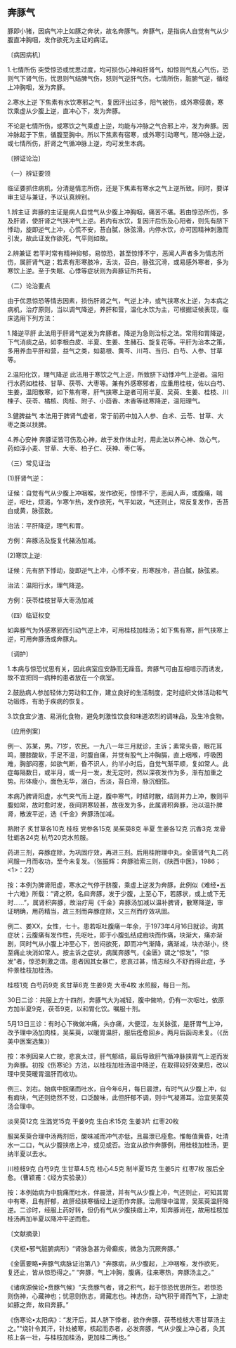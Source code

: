 ## 奔豚气

豚即小猪，因病气冲上如豚之奔状，故名奔豚气。奔豚气，是指病人自觉有气从少腹直冲胸咽，发作欲死为主证的病证。

〔病因病机〕

1.七情所伤      突受惊恐或忧思过度，均可损仿心神和肝肾气，如惊则气乱心气伤，恐则气下肾气伤，忧思则气结脾气伤，怒则气逆肝气伤。七情所伤，脏腑气逆，循经上冲胸咽，发为奔豚。

2.寒水上逆    下焦素有水饮寒邪之气，复因汗出过多，阳气被伤，或外寒侵袭，寒饮乘虚从少腹上逆，直冲心下，发为奔豚。

不论是七情所伤，或寒饮之气乘虚上逆，均能与冲脉之气合邪上冲，发为奔豚。因冲脉起于下焦，循腹至胸中。所以下焦素有宿寒，或外寒引动寒气，随冲脉上逆，或七情所伤，肝肾之气循冲脉上逆，均可发生本病。

〔辨证论治〕

（一）辨证要领

临证要抓住病机，分清是情志所伤，还是下焦素有寒水之气上逆所致。同时，要详审主证与兼证，予以认真辨别。

1.辨主证      奔豚的主证是病人自觉气从少腹上冲胸咽，痛苦不堪。若由惊恐所伤，多及肝肾，使肝肾之气挟冲气上逆。若内有水饮，复因汗后伤及心阳者，则先有脐下悸动，旋即逆气上冲，心慌不安，苔白膩，脉弦滑。内停水饮，亦可因精神刺激而引发，故此证发作欲死，气平则如故。

2.辨兼证       若平时常有精神抑郁，易惊恐，甚至惊悸不宁，恶闻人声者多为情志所伤，属肝肾气逆；若素有形寒肢冷，舌淡，苔白，脉弦沉滑，或易感外寒者，多为寒饮上逆。至于失眠、心悸等症状则为奔豚证所共有。

（二）论治要点

由于优思惊恐等情志因素，损伤肝肾之气，气逆上冲，或气挟寒水上逆，为本病之病机，治疗原则，当以调气降逆，养肝和营，温化水饮为主，可根据证候表现，临床选用下列方法：

1.降逆平肝       此法用于肝肾气逆发为奔豚者。降逆为急则治标之法。常用和胃降逆，下气消痰之品，如李根白皮、半夏、生姜、生赭石、旋复花等。平肝为治本之策，多用养血平肝和营，益气之类，如葛根、黄芩、川芎、当归、白芍、人参、甘草等。

2.温阳化饮，理气降逆       此法用于寒饮之气上逆，所致脐下动悸冲气上逆者。温阳行水药如桂枝、甘草、茯苓、大枣等。兼有外感寒邪者，应重用桂枝，佐以白芍、生姜，温阳散寒，如下焦有寒，肝气挟寒上逆者可用半夏、吴萸、生姜、桂枝、川楝子、茯苓、橘核、肉桂、附子、小茴香、木香等祛寒降逆，温阳理气。

3.健脾益气      本法用于脾肾气虚者，常于前药中加入人参、白术、云苓、甘草、大枣之类以扶脾。

4.养心安神       奔豚证皆可伤及心神，故于发作体止时，用此法以养心神、敛心气，药如浮小麦、甘草、大枣、柏子仁、茯神、枣仁等。

（三）常见证治

(1)肝肾气逆：

证候：自觉有气从少腹上冲咽喉，发作欲死，惊悸不宁，恶闻人声，或腹痛，喘逆，呕吐，烦渴，乍寒乍热，发作欲死，气平如故，气还则止，常反复发作，舌苔白或黄，脉弦数。

治法：平肝降逆，理气和胃。

方例：奔豚汤及旋复代赭汤加减。

(2)寒饮上逆:

证候：先有脐下悸动，旋即逆气上冲，心悸不安，形寒肢冷，苔白膩，脉弦紧。

治法：温阳行水，理气降逆。

方例：茯苓桂枝甘草大枣汤加减

（四）临证权变

如奔豚气为外感寒邪而引动气逆上冲，可用桂枝加桂汤；如下焦有寒，肝气挟寒上逆，可用奔豚汤或奔豚丸。

〔调护〕

1.本病与惊恐忧思有关，因此病室应安静而无躁音。奔豚气可由互相喑示而诱发，故不宜把同一病种的患者放在一个病室。

2.鼓励病人参加轻体力劳动和工作，建立良好的生活制度，定时组织文体活动和气功锻炼，有助于疾病的恢复。

3.饮食宜少渣、易消化食物，避免刺激性饮食和味道浓烈的调味品，及生冷食物。

〔应用例案〕

例一、苏某，男。71岁，农民。一九八一年三月就诊，主诉；素常头昏，眼花耳鸣，腰膝酸软，手足不温，时腹自痛，并觉有股气上冲胸膈，直上咽喉，呼吸困难，胸部闷塞，如欲气断，昏不识人，约半小时后，自觉气渐平顺，复如常人。此症每隔数日，或半月，或一月一发，发无定时，然以深夜发作为多，渐有加重之势。形体瘦小，面色无华，溺白，舌淡，苔白滑，脉沉细弦。

本病乃脾肾阳虚，水气夹气而上逆，腹中寒气，时结时散，结则并力上冲，散则平腹如常，故时愈时发，夜间阴寒较甚，故夜发为多，此属肾积奔豚，治以温扑脾肾，散波平逆，选《千金》奔豚汤加减。

熟附子     炙甘草各10克     桂枝    党参各15克     吴茱萸8克       半夏     生姜各12克       沉香3克      龙骨    牡蛎各24克    杭芍20克水煎服。

药进三剂，奔豚症除，为巩固疗效，再进三剂。后用桂附理中丸，金匮肾气丸二药间服一月而收功，至今未复发。（张振辉：奔豚验索三则，《陕西中医》，1986；<1>：22）

按：本例为脾肾阳虚，寒水之气停于脐腹，乘虚上逆发为奔豚，此例似《难经•五十六难》所载：“肾之积，名曰奔豚，发于少腹，上至心下，若豚状，或上或下无时……”，属肾积奔豚，故治疗用《千金》奔豚汤加减以温补脾肾，散寒降逆，审证明确，用药精当，故三剂而奔豚症除，又三剂而疗效巩固。

例二、娄XX，女性，七十。患若呕吐腹痛一年余，于1973年4月16日就诊。询其症状；云腹痛有发作性，先呕吐，即于小腹虬结成瘕块而作痛，块渐大，痛亦渐剧，同时气从小腹上冲至心下，苦闷欲死，即而冲气渐降，痛渐减，块亦渐小，终至痛止块消如常人。按主诉之症状，病属奔豚气，《金匮》谓之“惊发”，"惊发”者，惊恐刺激之谓。患者因其女暴亡，悲哀过甚，情志经久不舒而得此症，予仲景桂枝加桂汤。

桂枝1克    白芍药9克     炙甘草6克     生姜9克     大枣4枚    水煎服，每日一剂。

30日二诊：共服上方十四剂，奔豚气大为减轻，腹中做响，仍有一次呕吐，依原方加半夏9克，茯苓9克，以和胃化饮。嘱服十剂。

5月13日三诊：有时心下微做冲痛，头亦痛，大便涩，左关脉弦，是肝胃气上冲，改予理中汤加肉桂，吴茱萸，以暖胃温肝，服后痊愈回乡。两月后函询未复。（《岳美中医案选集》）

按：本例因亲人亡故，悲哀太过，肝气郁结，最后导致肝气循冲脉挟胃气上逆而发为奔豚。初按《伤寒论》方法，以桂枝加桂汤温中降逆，在取得较好效果后，改以理中吴萸暖胃温肝而收功。

例三、刘右。始病中脘痛而吐水，自今年6月，每日晨泄，有时气从少腹上冲，似有瘕块，气还则绝然不觉，口泛酸味，此但肝郁不调，则中气凝滞耳。治宜吴茱萸汤合理中。

淡吴萸12克     生潞党15克     干姜9克     生白术15克     生姜3片    红枣20枚

服吴茱萸合理中汤两剂后，酸味减而冲气亦低，且晨泄已痊愈。惟每值黄昏，吐清水一二口，气从少腹挟痞上冲，或见或否。治宜从欲作奔豚例，用桂枝加桂汤，更纳半夏以去水。

川桂枝9克    白芍9克     生甘草4.5克     桂心4.5克    制半夏15克     生姜5片    红枣7枚     服后全愈。（曹颖甫：《经方实验录》）

按：本例始病为中脘痛而吐水，伴晨泄，并有气从少腹上冲，气还则止，可知其胃中有寒，且有肝郁，故肝经挟寒循经上逆而作奔豚。治用理中温胃，吴茱萸温肝降逆。二诊时，经服上药好转，但仍有气从少腹挟痞上冲，知奔豚尚在，故用桂枝加桂汤再加半夏以降冲平逆而愈。

〔文献摘录〕

《灵枢•邪气脏腑病形》“肾脉急甚为骨癫疾，微急为沉厥奔豚。”

《金匮要略•奔豚气病脉证治第八》“奔豚病，从少腹起，上冲咽喉，发作欲死，复还止，皆从惊恐得之。” “奔豚，气上冲胸，腹痛，往来寒热，奔豚汤主之。”

《诸病源侯论•贲豚气候》“夫贲豚气者，肾之积气，起于惊恐忧思所生。若惊恐则伤神，心藏神也；忧思则伤志，肾藏志也。神志伤，动气积于肾而气下，上游走如豚之奔，故曰奔豚。”

《伤寒论•太阳病》：“发汗后，其人脐下悸者，欲作奔豚，茯苓桂枝大枣甘草汤主之。”"烧针令其汗，针处被寒，核起而赤者，必发奔豚，气从少腹上冲心者，灸其核上各一壮，与桂枝加桂汤，更加桂二两也。”
